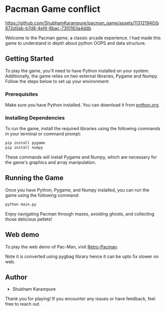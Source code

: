 # Pacman Game conflict

https://github.com/ShubhamKarampure/pacman_game/assets/113121940/b872d0ab-b7d8-4ef4-8bac-73f0163a4ddb

Welcome to the Pacman game, a classic arcade experience. I had made this game to understand in depth about python OOPS and data structure.

## Getting Started

To play the game, you'll need to have Python installed on your system. Additionally, the game relies on two external libraries, Pygame and Numpy. Follow the steps below to set up your environment:

### Prerequisites

Make sure you have Python installed. You can download it from [python.org](https://www.python.org/downloads/).

### Installing Dependencies

To run the game, install the required libraries using the following commands in your terminal or command prompt:

```bash
pip install pygame
pip install numpy
```

These commands will install Pygame and Numpy, which are necessary for the game's graphics and array manipulation.

## Running the Game

Once you have Python, Pygame, and Numpy installed, you can run the game using the following command:

```bash
python main.py
```

Enjoy navigating Pacman through mazes, avoiding ghosts, and collecting those delicious pellets!


## Web demo

To play the web demo of Pac-Man, visit [Retro-Pacman](https://shubhamkarampure.itch.io/retro-pacman).

Note it is converted using pygbag library hence it can be upto 5x slower on web.

## Author

- Shubham Karampure

Thank you for playing! If you encounter any issues or have feedback, feel free to reach out.
